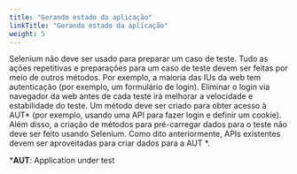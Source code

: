 ```yaml
---
title: "Gerando estado da aplicação"
linkTitle: "Gerando estado da aplicação"
weight: 5
---
```


Selenium não deve ser usado para preparar um caso de teste. Tudo as
ações repetitivas e preparações para um caso de teste devem ser feitas por meio de outros
métodos. Por exemplo, a maioria das IUs da web tem autenticação (por exemplo, um formulário de login). Eliminar o login via navegador da web antes de cada teste irá
melhorar a velocidade e estabilidade do teste. Um método deve ser
criado para obter acesso à AUT* (por exemplo, usando uma API para fazer login e definir um
cookie). Além disso, a criação de métodos para pré-carregar dados para
o teste não deve ser feito usando Selenium. Como dito anteriormente,
APIs existentes devem ser aproveitadas para criar dados para a AUT *.

***AUT**: Application under test
